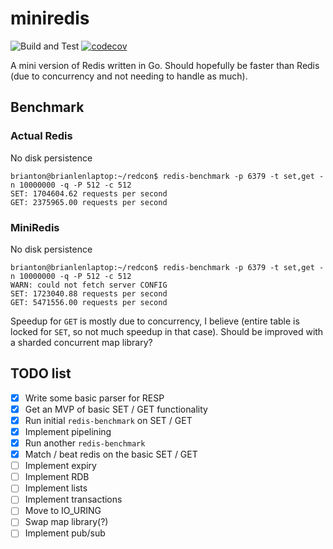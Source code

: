 # miniredis
![Build and Test](https://github.com/mrtonbrian/miniredis/actions/workflows/workflow.yml/badge.svg) 
[![codecov](https://codecov.io/gh/mrtonbrian/miniredis/graph/badge.svg?token=SDMKUHQ5JW)](https://codecov.io/gh/mrtonbrian/miniredis)

A mini version of Redis written in Go. Should hopefully be faster than Redis (due to concurrency and not needing to handle as much).

## Benchmark
### Actual Redis
No disk persistence
```
brianton@brianlenlaptop:~/redcon$ redis-benchmark -p 6379 -t set,get -n 10000000 -q -P 512 -c 512
SET: 1704604.62 requests per second
GET: 2375965.00 requests per second
```
### MiniRedis
No disk persistence
```
brianton@brianlenlaptop:~/redcon$ redis-benchmark -p 6379 -t set,get -n 10000000 -q -P 512 -c 512
WARN: could not fetch server CONFIG
SET: 1723040.88 requests per second
GET: 5471556.00 requests per second
```
Speedup for `GET` is mostly due to concurrency, I believe (entire table is locked for `SET`, so not much speedup in that case). Should be improved with a sharded concurrent map library?
## TODO list
- [x] Write some basic parser for RESP
- [x] Get an MVP of basic SET / GET functionality
- [x] Run initial `redis-benchmark` on SET / GET
- [x] Implement pipelining
- [x] Run another `redis-benchmark`
- [x] Match / beat redis on the basic SET / GET
- [ ] Implement expiry
- [ ] Implement RDB
- [ ] Implement lists
- [ ] Implement transactions
- [ ] Move to IO_URING
- [ ] Swap map library(?)
- [ ] Implement pub/sub
